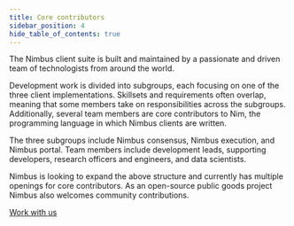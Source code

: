 ```yaml
---
title: Core contributors
sidebar_position: 4
hide_table_of_contents: true
---
```


The Nimbus client suite is built and maintained by a passionate and driven team of technologists from around the world. 

Development work is divided into subgroups, each focusing on one of the three client implementations. Skillsets and requirements often overlap, meaning that some members take on responsibilities across the subgroups. Additionally, several team members are core contributors to Nim, the programming language in which Nimbus clients are written.

The three subgroups include Nimbus consensus, Nimbus execution, and Nimbus portal. Team members include development leads, supporting developers, research officers and engineers, and data scientists.

Nimbus is looking to expand the above structure and currently has multiple openings for core contributors. As an open-source public goods project Nimbus also welcomes community contributions. 

[Work with us](/join-us)
